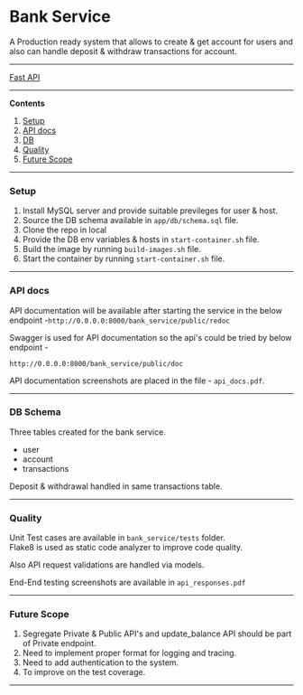 # Bank Service

A Production ready system that allows to create & get account for users and also can handle deposit & withdraw transactions for account.

---

[Fast API](https://fastapi.tiangolo.com/)

---

**Contents**

1. [Setup](#setup)
1. [API docs](#api-docs)
1. [DB](#db)
1. [Quality](#quality)
1. [Future Scope](#future-scope)

---

### Setup ###

1. Install MySQL server and provide suitable previleges for user & host.
1. Source the DB schema available in `app/db/schema.sql` file.
1. Clone the repo in local
1. Provide the DB env variables & hosts in `start-container.sh` file.
1. Build the image by running `build-images.sh` file.
1. Start the container by running `start-container.sh` file.

---

### API docs ###

API documentation will be available after starting the service in the below endpoint -`http://0.0.0.0:8000/bank_service/public/redoc`

Swagger is used for API documentation so the api's could be tried by below endpoint - 

```http://0.0.0.0:8000/bank_service/public/doc```

API documentation screenshots are placed in the file - `api_docs.pdf`.

---

### DB Schema ###
Three tables created for the bank service.

- user
- account
- transactions

Deposit & withdrawal handled in same transactions table.

---

### Quality ###

Unit Test cases are available in `bank_service/tests` folder.\
Flake8 is used as static code analyzer to improve code quality.

Also API request validations are handled via models.

End-End testing screenshots are available in `api_responses.pdf`

---

### Future Scope ###

1. Segregate Private & Public API's and update_balance API should be part of Private endpoint.
1. Need to implement proper format for logging and tracing.
1. Need to add authentication to the system.
1. To improve on the test coverage.

---